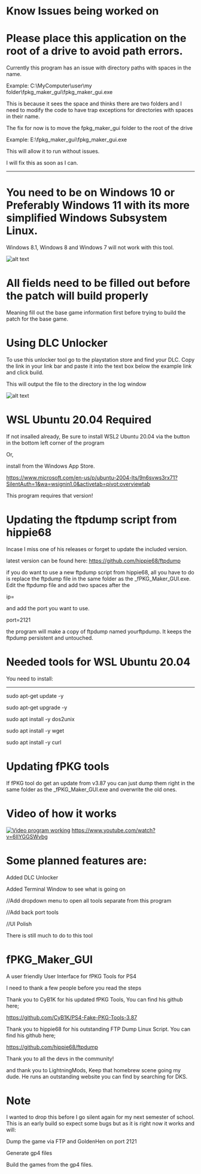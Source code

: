 # Know Issues being worked on

# Please place this application on the root of a drive to avoid path errors.

Currently this program has an issue with directory paths with spaces in the name. 

Example: C:\MyComputer\user\my folder\fpkg_maker_gui\fpkg_maker_gui.exe

This is because it sees the space and thinks there are two folders and I need to modify the code to have trap exceptions for directories with spaces in their name.

The fix for now is to move the fpkg_maker_gui folder to the root of the drive

Example: E:\fpkg_maker_gui\fpkg_maker_gui.exe

This will allow it to run without issues.

I will fix this as soon as I can.

______________________________________________________
 # You need to be on Windows 10 or Preferably Windows 11 with its more simplified Windows Subsystem Linux. 
  Windows 8.1, Windows 8 and Windows 7 will not work with this tool.

![alt text](https://github.com/codemasterv/fPKG_Maker_GUI/blob/master/147890306-11e92413-b74c-4810-837f-64a4bbcfba0d.png?raw=true)

# All fields need to be filled out before the patch will build properly

Meaning fill out the base game information first before trying to build the patch for the base game.

# Using DLC Unlocker

To use this unlocker tool go to the playstation store and find your DLC. Copy the link in your link bar and paste it into the text box below the example link and click build.

This will output the file to the directory in the log window

![alt text](https://github.com/codemasterv/fPKG_Maker_GUI/blob/master/147890318-f5dab9c9-4501-487b-981d-2b5130ba292d.png?raw=true)

# WSL Ubuntu 20.04 Required

If not insalled already, Be sure to install WSL2 Ubuntu 20.04 via the button in the bottom left corner of the program 

Or, 

install from the Windows App Store. 

https://www.microsoft.com/en-us/p/ubuntu-2004-lts/9n6svws3rx71?SilentAuth=1&wa=wsignin1.0&activetab=pivot:overviewtab

This program requires that version!

# Updating the ftpdump script from hippie68

Incase I miss one of his releases or forget to update the included version.

latest version can be found here: https://github.com/hippie68/ftpdump

if you do want to use a new ftpdump script from hippie68, all you have to do is replace the ftpdump file in the same folder as the _fPKG_Maker_GUI.exe. Edit the ftpdump file and add two spaces after the

ip=

and add the port you want to use. 

port=2121

the program will make a copy of ftpdump named yourftpdump. It keeps the ftpdump persistent and untouched.

# Needed tools for WSL Ubuntu 20.04

You need to install:
____________________

sudo apt-get update -y

sudo apt-get upgrade -y

sudo apt install -y dos2unix

sudo apt install -y wget

sudo apt install -y curl

# Updating fPKG tools

If fPKG tool do get an update from v3.87 you can just dump them right in the same folder as the _fPKG_Maker_GUI.exe and overwrite the old ones.

# Video of how it works
[![Video program working](GifMaker_20220101134621819.gif)](https://www.youtube.com/watch?v=6IIYGGSWvbg)
https://www.youtube.com/watch?v=6IIYGGSWvbg

# Some planned features are:

Added DLC Unlocker

Added Terminal Window to see what is going on

//Add dropdown menu to open all tools separate from this program

//Add back port tools

//UI Polish

There is still much to do to this tool

# fPKG_Maker_GUI
A user friendly User Interface for fPKG Tools for PS4

I need to thank a few people before you read the steps

Thank you to CyB1K for his updated fPKG Tools, You can find his github here;

https://github.com/CyB1K/PS4-Fake-PKG-Tools-3.87

Thank you to hippie68 for his outstanding FTP Dump Linux Script. You can find his github here;

https://github.com/hippie68/ftpdump

Thank you to all the devs in the community!

and thank you to LightningMods, Keep that homebrew scene going my dude. He runs an outstanding website you can find by searching for DKS.


# Note

I wanted to drop this before I go silent again for my next semester of school. This is an early build so expect some bugs but as it is right now it works and will:

Dump the game via FTP and GoldenHen on port 2121

Generate gp4 files 

Build the games from the gp4 files.

